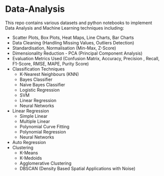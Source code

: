 # Data-Analysis

This repo contains various datasets and python notebooks to implement Data Analysis and Machine Learning techniques including:
* Scatter Plots, Box Plots, Heat Maps, Line Charts, Bar Charts
* Data Cleaning (Handling Missing Values, Outliers Detection)
* Standardisation, Normalisation (Min-Max, Z-Score)
* Dimensionality Reduction - PCA (Principal Component Analysis)
* Evaluation Metrics Used (Confusion Matrix, Accuracy, Precision , Recall, F1-Score, RMSE, MAPE, Purity Score)
* Classification Techniques
  - K-Nearest Neighbours (KNN)
  - Bayes Classifier
  - Naive Bayes Classifier
  - Logistic Regression
  - SVM
  - Linear Regression
  - Neural Networks
* Linear Regression
  - Simple Linear
  - Multiple Linear
  - Polynomial Curve Fitting
  - Polynomial Regression
  - Neural Networks
* Auto Regression
* Clustering
  - K-Means
  - K-Medoids
  - Agglomerative Clustering
  - DBSCAN (Density Based Spatial Applications with Noise)
